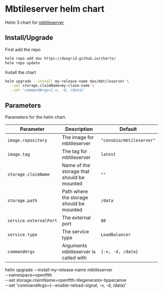 # Mbtileserver helm chart

Helm 3 chart for [mbtileserver](https://github.com/consbio/mbtileserver)

## Install/Upgrade

First add the repo
```sh
helm repo add dax https://daxgrid.github.io/charts/
helm repo update
```

Install the chart
```sh
helm upgrade --install my-release-name dax/mbtileserver \
  --set storage.claimName=my-claim-name \
  --set 'commandArgs={-v, -d, /data}'
```

## Parameters
Parameters for the helm chart.

| Parameter              | Description                                | Default                  |
|------------------------|--------------------------------------------|--------------------------|
| `image.repository`     | The image for mbtileserver                 | `"consbio/mbtileserver"` |
| `image.tag`            | The tag for mbtileserver                   | `latest`                 |
| `storage.claimName`    | Name of the storage that should be mounted | `""`                     |
| `storage.path`         | Path where the storage should be mounted   | `/data`                  |
| `service.externalPort` | The external port                          | `80`                     |
| `service.type`         | The service type                           | `LoadBalancer`           |
| `commandArgs`          | Arguments mbtileserver is called with      | `{-v, -d, /data}`        |


helm upgrade --install my-release-name mbtileserver \
  --namespace=openftth \
  --set storage.claimName=openftth-tilegenerator-tippecanoe \
  --set 'commandArgs={--enable-reload-signal, -v, -d, /data}'
